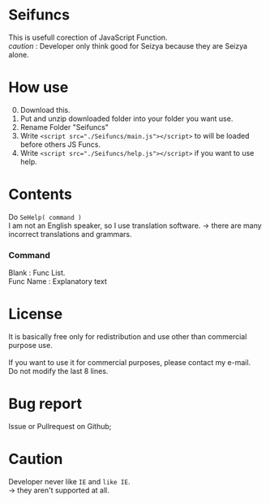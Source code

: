 # Seifuncs
This is usefull corection of JavaScript Function.  
*caution* : Developer only think good for Seizya because they are Seizya alone.  

# How use
0. Download this.
1. Put and unzip downloaded folder into your folder you want use.
2. Rename Folder "Seifuncs"
3. Write `<script src="./Seifuncs/main.js"></script>` to will be loaded before others JS Funcs.
4. Write `<script src="./Seifuncs/help.js"></script>` if you want to use help.

# Contents
Do `SeHelp( command )`<br/>
I am not an English speaker, so I use translation software. -> there are many incorrect translations and grammars.
### Command 
Blank : Func List.  
Func Name : Explanatory text
  
# License
It is basically free only for redistribution and use other than commercial purpose use.<br/>  
If you want to use it for commercial purposes, please contact my e-mail.<br/>
Do not modify the last 8 lines.

# Bug report
Issue or Pullrequest on Github;

# Caution 
 Developer never like `IE` and `like IE`.  
 -> they aren't  supported at all.
